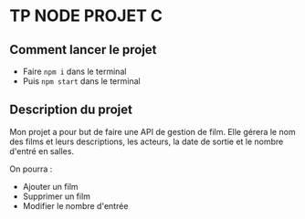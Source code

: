 # TP NODE PROJET C
## Comment lancer le projet
-	Faire `npm i` dans le terminal
-	Puis `npm start` dans le terminal

##	Description du projet

Mon projet a pour but de faire une API de gestion de film. Elle gérera le nom des films et leurs descriptions, les acteurs, la date de sortie et le nombre d'entré en salles.

On pourra :
- Ajouter un film
- Supprimer un film
- Modifier le nombre d'entrée